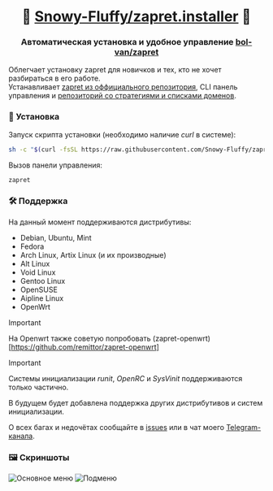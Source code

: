 <div align="center">

# 💜 [Snowy-Fluffy/zapret.installer](https://github.com/Snowy-Fluffy/zapret.installer) 💙

### Автоматическая установка и удобное управление [bol-van/zapret](https://github.com/bol-van/zapret)

</div>

Облегчает установку zapret для новичков и тех, кто не хочет разбираться в его работе.  
Устанавливает [zapret из оффициального репозитория](https://github.com/bol-van/zapret), CLI панель управления и [репозиторий со стратегиями и списками доменов](https://github.com/Snowy-Fluffy/zapret.cfgs).

### 🔽 Установка  

Запуск скрипта установки (необходимо наличие *curl* в системе):  
```bash
sh -c "$(curl -fsSL https://raw.githubusercontent.com/Snowy-Fluffy/zapret.installer/refs/heads/main/installer.sh)"
```

Вызов панели управления:  
```bash
zapret
```

### 🛠️ Поддержка

На данный момент поддерживаются дистрибутивы:  
- Debian, Ubuntu, Mint
- Fedora
- Arch Linux, Artix Linux (и их производные)
- Alt Linux
- Void Linux
- Gentoo Linux
- OpenSUSE
- Aipline Linux
- OpenWrt

> [!IMPORTANT]
> На Openwrt также советую попробовать (zapret-openwrt)[https://github.com/remittor/zapret-openwrt]

> [!IMPORTANT]
> Системы инициализации *runit*, *OpenRC* и *SysVinit* поддерживаются только частично.

В будущем будет добавлена поддержка других дистрибутивов и систем инициализации.

О всех багах и недочётах сообщайте в [issues](https://github.com/Snowy-Fluffy/zapret.installer/issues) или в чат моего [Telegram-канала](https://t.me/linux_hi_chat).

### 🖼️ Скриншоты
![Основное меню](https://github.com/user-attachments/assets/1c8d3f11-d357-4783-bb13-7eba735b52ae)
![Подменю](https://github.com/user-attachments/assets/4c5b0af1-64d3-486b-9d23-8c4611517e29)

